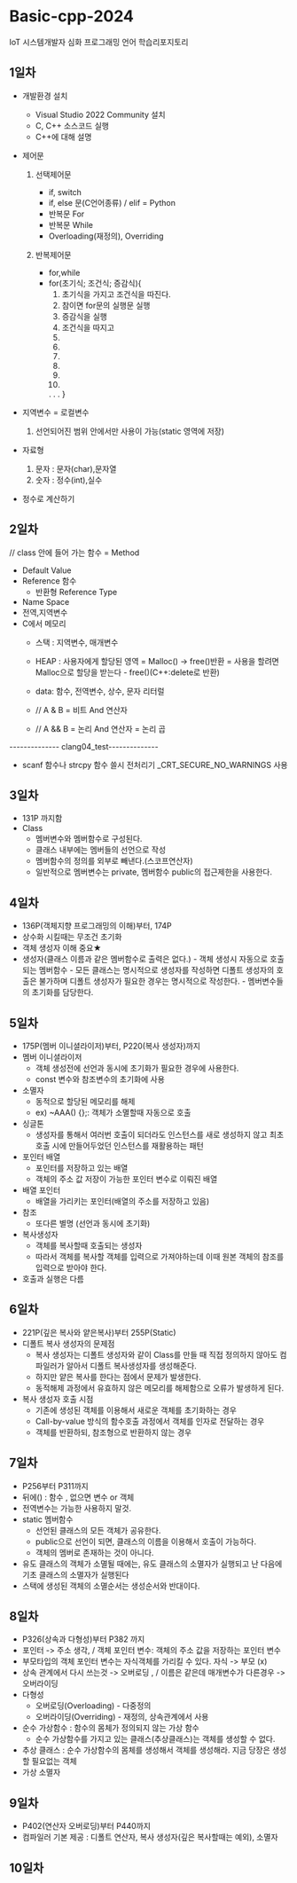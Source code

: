 # Basic-cpp-2024
IoT 시스템개발자 심화 프로그래밍 언어 학습리포지토리

## 1일차
- 개발환경 설치
	- Visual Studio 2022 Community 설치
	- C, C++ 소스코드 실행
	- C++에 대해 설명

- 제어문
	1. 선택제어문 
		- if, switch
		- if, else 문(C언어종류) / elif = Python
		- 반복문 For
		- 반복문 While
		- Overloading(재정의), Overriding
		
	2. 반복제어문 
		- for,while
		- for(초기식; 조건식; 증감식){
			1. 초기식을 가지고 조건식을 따진다.
			2. 참이면 for문의 실행문 실행
			3. 증감식을 실행
			4. 조건식을 따지고
			2.
			3.
			4.
			2.
			3.
			4.
			.
			.
			.
		}

	
- 지역변수 = 로컬변수
	1. 선언되어진 범위 안에서만 사용이 가능(static 영역에 저장)

- 자료형
	1. 문자 : 문자(char),문자열
	2. 숫자 : 정수(int),실수
	
- 정수로 계산하기
	



## 2일차
// class 안에 들어 가는 함수 = Method

- Default Value
- Reference 함수
	- 반환형 Reference Type
- Name Space
- 전역,지역변수
- C에서 메모리
	- 스택 : 지역변수, 매개변수
	- HEAP : 사용자에게 할당된 영역
		= Malloc() -> free()반환 = 사용을 할려면 Malloc으로 할당을 받는다 - free()(C++:delete로 반환)
	- data: 함수, 전역변수, 상수, 문자 리터럴
	
	- // A & B = 비트 And 연산자
	- // A && B = 논리 And 연산자 = 논리 곱
		
-------------- clang04_test--------------
- scanf 함수나 strcpy 함수 쓸시 전처리기 _CRT_SECURE_NO_WARNINGS 사용

## 3일차
- 131P 까지함
- Class 
	- 멤버변수와 멤버함수로 구성된다.
	- 클래스 내부에는 멤버들의 선언으로 작성 
	- 멤버함수의 정의를 외부로 빼낸다.(스코프연산자)
	- 일반적으로 멤버변수는 private, 멤버함수 public의 접근제한을 사용한다.


## 4일차
- 136P(객체지향 프로그래밍의 이해)부터, 174P
- 상수화 시킬때는 무조건 초기화
- 객체 생성자 이해 중요★
- 생성자(클래스 이름과 같은 멤버함수로 출력은 없다.)
		- 객체 생성시 자동으로 호출되는 멤버함수
		- 모든 클래스는 명시적으로 생성자를 작성하면 디폴트 생성자의 호출은 불가하며 디폴트 생성자가 필요한 경우는 명시적으로 작성한다.
		- 멤버변수들의 초기화를 담당한다.
		
		
## 5일차
- 175P(멤버 이니셜라이저)부터, P220(복사 생성자)까지
- 멤버 이니셜라이저
	- 객체 생성전에 선언과 동시에 초기화가 필요한 경우에 사용한다.
	- const 변수와 참조변수의 초기화에 사용
- 소멸자 
	- 동적으로 할당된 메모리를 해제 
	- ex) ~AAA() {};: 객체가 소멸할때 자동으로 호출 
- 싱글톤  
	- 생성자를 통해서 여러번 호출이 되더라도 인스턴스를 새로 생성하지 않고 최초 호출 시에 만들어두었던 인스턴스를 재활용하는 패턴
- 포인터 배열 
	- 포인터를 저장하고 있는 배열
	- 객체의 주소 값 저장이 가능한 포인터 변수로 이뤄진 배열
- 배열 포인터 
	- 배열을 가리키는 포인터(배열의 주소를 저장하고 있음)
- 참조 
	- 또다른 별명 (선언과 동시에 초기화)
- 복사생성자 
	- 객체를 복사할때 호출되는 생성자
	- 따라서 객체를 복사할 객체를 입력으로 가져야하는데 이때 원본 객체의 참조를 입력으로 받아야 한다.
- 호출과 실행은 다름

## 6일차 
- 221P(깊은 복사와 얕은복사)부터 255P(Static)
- 디폴트 복사 생성자의 문제점
	- 복사 생성자는 디폴트 생성자와 같이 Class를 만들 때 직접 정의하지 않아도 컴파일러가 알아서 디폴트 복사생성자를 생성해준다.
	- 하지만 얕은 복사를 한다는 점에서 문제가 발생한다.
	- 동적해제 과정에서 유효하지 않은 메모리를 해제함으로 오류가 발생하게 된다.
- 복사 생성자 호출 시점 
	- 기존에 생성된 객체를 이용해서 새로운 객체를 초기화하는 경우
	- Call-by-value 방식의 함수호출 과정에서 객체를 인자로 전달하는 경우
	- 객체를 반환하되, 참조형으로 반환하지 않는 경우 
	

## 7일차
- P256부터 P311까지
- 뒤에() : 함수 , 없으면 변수 or 객체
- 전역변수는 가능한 사용하지 말것.
- static 멤버함수
	- 선언된 클래스의 모든 객체가 공유한다.
	- public으로 선언이 되면, 클래스의 이름을 이용해서 호출이 가능하다.
	- 객체의 멤버로 존재하는 것이 아니다.
- 유도 클래스의 객체가 소멸될 때에는, 유도 클래스의 소멸자가 실행되고 난 다음에 기초 클래스의 소멸자가 실행된다
- 스택에 생성된 객체의 소멸순서는 생성순서와 반대이다.

## 8일차
- P326(상속과 다형성)부터 P382 까지
- 포인터 -> 주소 생각, / 객체 포인터 변수: 객체의 주소 값을 저장하는 포인터 변수 
- 부모타입의 객체 포인터 변수는 자식객체를 가리킬 수 있다. 자식 -> 부모 (x)
- 상속 관계에서 다시 쓰는것 -> 오버로딩 , / 이름은 같은데 매개변수가 다른경우 -> 오버라이딩
- 다형성
	- 오버로딩(Overloading) - 다중정의
	- 오버라이딩(Overriding) - 재정의, 상속관계에서 사용
- 순수 가상함수 : 함수의 몸체가 정의되지 않는 가상 함수
	- 순수 가상함수를 가지고 있는 클래스(추상클래스)는 객체를 생성할 수 없다.
- 추상 클래스 : 순수 가상함수의 몸체를 생성해서 객체를 생성해라. 지금 당장은 생성할 필요없는 객체
- 가상 소멸자


## 9일차
- P402(연산자 오버로딩)부터 P440까지
- 컴파일러 기본 제공 : 디폴트 연산자, 복사 생성자(깊은 복사할때는 예외), 소멸자
## 10일차
